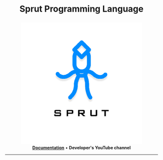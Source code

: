 # <p align="center">Sprut Programming Language</p>
<p align="center">
  <img src="img/sprut_language_icon.png" width="400"></img>
  <br>
  <a href="https://app.gitbook.com/o/JLHUNpHeKMSeASCixDuu/s/to1JBkeIY65ps2jufFMN/"><b>Documentation</b></a> • <b>Developer's YouTube channel</b>
  <hr>
</p>
